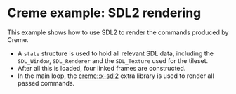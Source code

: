 # Creme example: SDL2 rendering

This example shows how to use SDL2 to render the commands produced by Creme.

- A `state` structure is used to hold all relevant SDL data, including the
  `SDL_Window`, `SDL_Renderer` and the `SDL_Texture` used for the tileset.
- After all this is loaded, four linked frames are constructed.
- In the main loop, the [creme::x-sdl2] extra library is used to render all
  passed commands.
  
[creme::x-sdl2]: ../extras/sdl2
